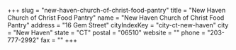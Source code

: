 +++
slug = "new-haven-church-of-christ-food-pantry"
title = "New Haven Church of Christ Food Pantry"
name = "New Haven Church of Christ Food Pantry"
address = "16 Gem Street"
cityIndexKey = "city-ct-new-haven"
city = "New Haven"
state = "CT"
postal = "06510"
website = ""
phone = "203-777-2992"
fax = ""
+++
